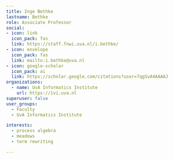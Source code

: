 ```yaml
---
title: Inge Bethke
lastname: Bethke
role: Associate Professor
social:
- icon: link
  icon_pack: fas
  link: https://staff.fnwi.uva.nl/i.bethke/
- icon: envelope
  icon_pack: fas
  link: mailto:i.bethke@uva.nl
- icon: google-scholar
  icon_pack: ai
  link: https://scholar.google.com/citations?user=7qgSvA4AAAAJ
organizations:
  - name: UvA Informatics Institute
    url: https://ivi.uva.nl
superuser: false
user_groups:
  - Faculty
  - UvA Informatics Institute

interests:
  - process algebra
  - meadows
  - term rewriting

---
```

